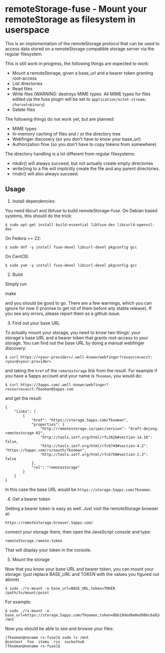 # remoteStorage-fuse - Mount your remoteStorage as filesystem in userspace

This is an implementation of the remoteStorage protocol that can be used to 
access data stored on a remoteStorage compatible storage server via the regular 
filesystem.

This is still work in progress, the following things are expected to work:
* Mount a remoteStorage, given a base_url and a bearer token granting 
  root-access
* List directories
* Read files
* Write files (WARNING: destroys MIME types. All MIME types for files edited 
  via the fuse plugin will be set to 
  `application/octet-stream; charset=binary`)
* Delete files

The following things do not work yet, but are planned:
* MIME types
* In-memory caching of files and / or the directory tree
* Webfinger discovery (so you don't have to know your base_url)
* Authorization flow (so you don't have to copy tokens from somewhere)

The directory handling is a lot different from regular filesystems:
* mkdir() will always succeed, but not actually create empty directories
* write()ing to a file will implicitly create the file and any parent 
  directories.
* rmdir() will also always succeed.

Usage
-----

1) Install dependencies:

You need libcurl and libfuse to build remoteStorage-fuse. On Debian based 
systems, this should do the trick:

    $ sudo apt-get install build-essential libfuse-dev libcurl4-openssl-dev

On Fedora >= 22:

    $ sudo dnf -y install fuse-devel libcurl-devel pkgconfig gcc
    
On CentOS:

    $ sudo yum -y install fuse-devel libcurl-devel pkgconfig gcc

2) Build

Simply run

  make

and you should be good to go. There are a few warnings, which you can ignore 
for now (I promise to get rid of them before any stable release). If you see 
any errors, please report them as a github issue.

3) Find out your base URL

To actually mount your storage, you need to know two things: your storage's 
base URL and a bearer token that grants root-access to your storage.
You can find out the base URL by doing a manual webfinger discovery:

    $ curl https://<your-provider>/.well-known/webfinger?resource=acct:<you>@<your-provider>

and taking the `href` of the `remotestorage` link from the result. For example 
if you have a 5apps account and your name is `fkooman`, you would do:

    $ curl https://5apps.com/.well-known/webfinger?resource=acct:fkooman@5apps.com

and get the result:

    {
        "links": [
            {
                "href": "https://storage.5apps.com/fkooman",
                "properties": {
                    "http://remotestorage.io/spec/version": "draft-dejong-remotestorage-02",
                    "http://tools.ietf.org/html/rfc2616#section-14.16": false,
                    "http://tools.ietf.org/html/rfc6749#section-4.2": "https://5apps.com/rs/oauth/fkooman",
                    "http://tools.ietf.org/html/rfc6750#section-2.3": false
                },
                "rel": "remotestorage"
            }
        ]
    }

In this case the base URL would be `https://storage.5apps.com/fkooman`.

4) Get a bearer token

Getting a bearer token is easy as well. Just visit the remoteStorage browser at:

    https://remotestorage-browser.5apps.com/

connect your storage there, then open the JavaScript console and type:

    remoteStorage.remote.token

That will display your token in the console.

5) Mount the storage

Now that you know your base URL and bearer token, you can mount your storage:
(just replace BASE_URL and TOKEN with the values you figured out above)

    $ sudo ./rs-mount -o base_url=BASE_URL,token=TOKEN /path/to/mount/point

For example:

    $ sudo ./rs-mount -o base_url=https://storage.5apps.com/fkooman,token=8bb19ded9e0ed986c6a92494f7c8cf0d /mnt

Now you should be able to see and browse your files:

    [fkooman@noname rs-fuse]$ sudo ls /mnt
    @context  foo  items  rss  sockethub
    [fkooman@noname rs-fuse]$ 
